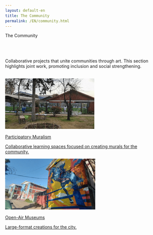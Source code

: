 ```yaml
---
layout: default-en
title: The Community
permalink: /EN/community.html
---
```


<!-- Main Title -->
<div class="titulo">The Community</div>
<br>
<br>
<br>
<!-- Descriptive Text -->
<p class="parrafo">
    Collaborative projects that unite communities through art. This section
    highlights joint work, promoting inclusion and social strengthening.
</p>

<br>

<!-- 'Fancy-button' style button container -->
<div class="button-container">
  <!-- Button 1: Participatory Muralism -->
  <a href="/EN/participatory-workshops.html" class="fancy-button">
    <div class="button-content">
      <img src="/assets/img/boton-muralismo-colectivo.gif" alt="Participatory Muralism" loading="lazy">
      <p class="title">Participatory Muralism</p>
      <p class="subtitle">Collaborative learning spaces focused on creating murals for the community.</p>
    </div>
  </a>

  <!-- Button 2: Open-Air Museums -->
  <a href="/EN/community-murals.html" class="fancy-button">
    <div class="button-content">
      <img src="/assets/img/boton-museos-cielo-abierto.gif" alt="Community Murals" loading="lazy">
      <p class="title">Open-Air Museums</p>
      <p class="subtitle">Large-format creations for the city.</p>
    </div>
  </a>

</div>
<br>
<br>


